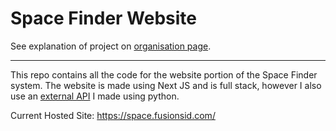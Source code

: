 # Space Finder Website

See explanation of project on [organisation page](https://github.com/Space-Finder/).

---

This repo contains all the code for the website portion of the Space Finder system. The website is made using Next JS and is full stack, however I also use an [external API](https://github.com/Space-Finder/API) I made using python.

Current Hosted Site: https://space.fusionsid.com/